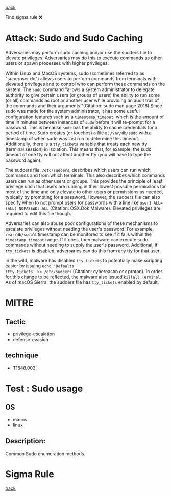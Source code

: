 
[back](../index.md)

Find sigma rule :x: 

# Attack: Sudo and Sudo Caching 

Adversaries may perform sudo caching and/or use the suoders file to elevate privileges. Adversaries may do this to execute commands as other users or spawn processes with higher privileges.

Within Linux and MacOS systems, sudo (sometimes referred to as "superuser do") allows users to perform commands from terminals with elevated privileges and to control who can perform these commands on the system. The <code>sudo</code> command "allows a system administrator to delegate authority to give certain users (or groups of users) the ability to run some (or all) commands as root or another user while providing an audit trail of the commands and their arguments."(Citation: sudo man page 2018) Since sudo was made for the system administrator, it has some useful configuration features such as a <code>timestamp_timeout</code>, which is the amount of time in minutes between instances of <code>sudo</code> before it will re-prompt for a password. This is because <code>sudo</code> has the ability to cache credentials for a period of time. Sudo creates (or touches) a file at <code>/var/db/sudo</code> with a timestamp of when sudo was last run to determine this timeout. Additionally, there is a <code>tty_tickets</code> variable that treats each new tty (terminal session) in isolation. This means that, for example, the sudo timeout of one tty will not affect another tty (you will have to type the password again).

The sudoers file, <code>/etc/sudoers</code>, describes which users can run which commands and from which terminals. This also describes which commands users can run as other users or groups. This provides the principle of least privilege such that users are running in their lowest possible permissions for most of the time and only elevate to other users or permissions as needed, typically by prompting for a password. However, the sudoers file can also specify when to not prompt users for passwords with a line like <code>user1 ALL=(ALL) NOPASSWD: ALL</code> (Citation: OSX.Dok Malware). Elevated privileges are required to edit this file though.

Adversaries can also abuse poor configurations of these mechanisms to escalate privileges without needing the user's password. For example, <code>/var/db/sudo</code>'s timestamp can be monitored to see if it falls within the <code>timestamp_timeout</code> range. If it does, then malware can execute sudo commands without needing to supply the user's password. Additional, if <code>tty_tickets</code> is disabled, adversaries can do this from any tty for that user.

In the wild, malware has disabled <code>tty_tickets</code> to potentially make scripting easier by issuing <code>echo \'Defaults !tty_tickets\' >> /etc/sudoers</code> (Citation: cybereason osx proton). In order for this change to be reflected, the malware also issued <code>killall Terminal</code>. As of macOS Sierra, the sudoers file has <code>tty_tickets</code> enabled by default.

# MITRE
## Tactic
  - privilege-escalation
  - defense-evasion


## technique
  - T1548.003


# Test : Sudo usage
## OS
  - macos
  - linux


## Description:
Common Sudo enumeration methods.


# Sigma Rule


[back](../index.md)
